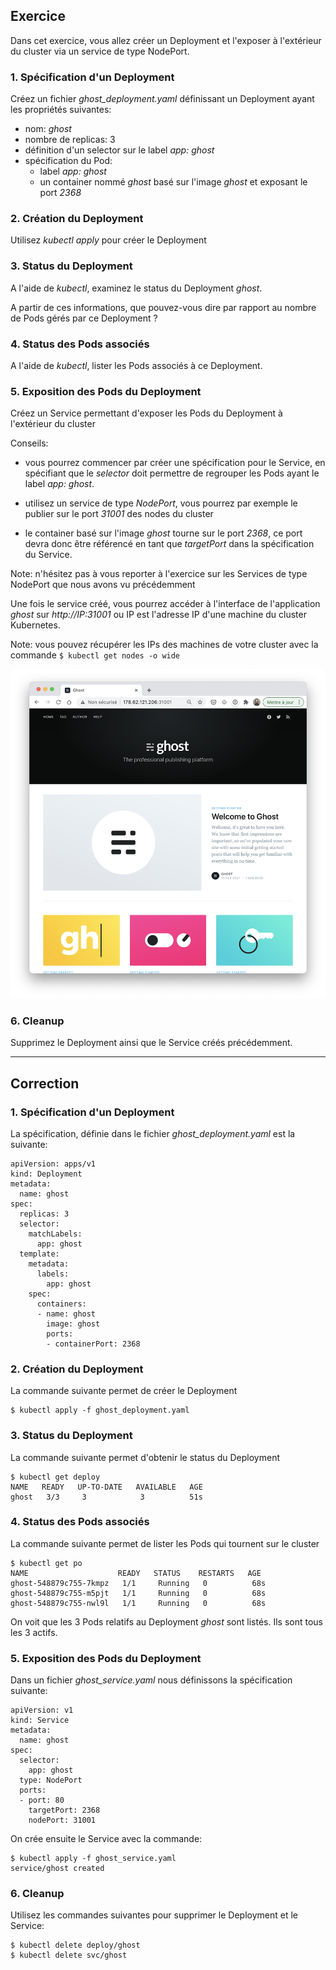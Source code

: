 ## Exercice

Dans cet exercice, vous allez créer un Deployment et l'exposer à l'extérieur du cluster via un service de type NodePort.

### 1. Spécification d'un Deployment

Créez un fichier *ghost_deployment.yaml* définissant un Deployment ayant les propriétés suivantes:
- nom: *ghost*
- nombre de replicas: 3
- définition d'un selector sur le label *app: ghost*
- spécification du Pod:
  * label *app: ghost*
  * un container nommé *ghost* basé sur l'image *ghost* et exposant le port *2368*

### 2. Création du Deployment

Utilisez *kubectl apply* pour créer le Deployment

### 3. Status du Deployment

A l'aide de *kubectl*, examinez le status du Deployment *ghost*.

A partir de ces informations, que pouvez-vous dire par rapport au nombre de Pods gérés par ce Deployment ?

### 4. Status des Pods associés

A l'aide de *kubectl*, lister les Pods associés à ce Deployment.

### 5. Exposition des Pods du Deployment

Créez un Service permettant d'exposer les Pods du Deployment à l'extérieur du cluster

Conseils:

- vous pourrez commencer par créer une spécification pour le Service, en spécifiant que le *selector* doit permettre de regrouper les Pods ayant le label *app: ghost*.

- utilisez un service de type *NodePort*, vous pourrez par exemple le publier sur le port *31001* des nodes du cluster

- le container basé sur l'image *ghost* tourne sur le port *2368*, ce port devra donc être référencé en tant que *targetPort* dans la spécification du Service.

Note: n'hésitez pas à vous reporter à l'exercice sur les Services de type NodePort que nous avons vu précédemment

Une fois le service créé, vous pourrez accéder à l'interface de l'application *ghost* sur *http://IP:31001* ou IP est l'adresse IP d'une machine du cluster Kubernetes.

Note: vous pouvez récupérer les IPs des machines de votre cluster avec la commande `$ kubectl get nodes -o wide`

![Interface de l'application ghost](./images/deployment_ghost.png)

### 6. Cleanup

Supprimez le Deployment ainsi que le Service créés précédemment.

---

## Correction

### 1. Spécification d'un Deployment

La spécification, définie dans le fichier *ghost_deployment.yaml* est la suivante:

```
apiVersion: apps/v1
kind: Deployment
metadata:
  name: ghost
spec:
  replicas: 3
  selector:
    matchLabels:
      app: ghost
  template:
    metadata:
      labels:
        app: ghost
    spec:
      containers:
      - name: ghost
        image: ghost
        ports:
        - containerPort: 2368
```

### 2. Création du Deployment

La commande suivante permet de créer le Deployment

```
$ kubectl apply -f ghost_deployment.yaml
```

### 3. Status du Deployment

La commande suivante permet d'obtenir le status du Deployment

```
$ kubectl get deploy
NAME   READY   UP-TO-DATE   AVAILABLE   AGE
ghost   3/3     3            3          51s
```

### 4. Status des Pods associés

La commande suivante permet de lister les Pods qui tournent sur le cluster

```
$ kubectl get po
NAME                    READY   STATUS    RESTARTS   AGE
ghost-548879c755-7kmpz   1/1     Running   0          68s
ghost-548879c755-m5pjt   1/1     Running   0          68s
ghost-548879c755-nwl9l   1/1     Running   0          68s
```

On voit que les 3 Pods relatifs au Deployment *ghost* sont listés. Ils sont tous les 3 actifs.

### 5. Exposition des Pods du Deployment

Dans un fichier *ghost_service.yaml* nous définissons la spécification suivante:

```
apiVersion: v1
kind: Service
metadata:
  name: ghost
spec:
  selector:
    app: ghost
  type: NodePort
  ports:
  - port: 80
    targetPort: 2368
    nodePort: 31001
```

On crée ensuite le Service avec la commande:

```
$ kubectl apply -f ghost_service.yaml
service/ghost created
```

### 6. Cleanup

Utilisez les commandes suivantes pour supprimer le Deployment et le Service:

```
$ kubectl delete deploy/ghost
$ kubectl delete svc/ghost
```
